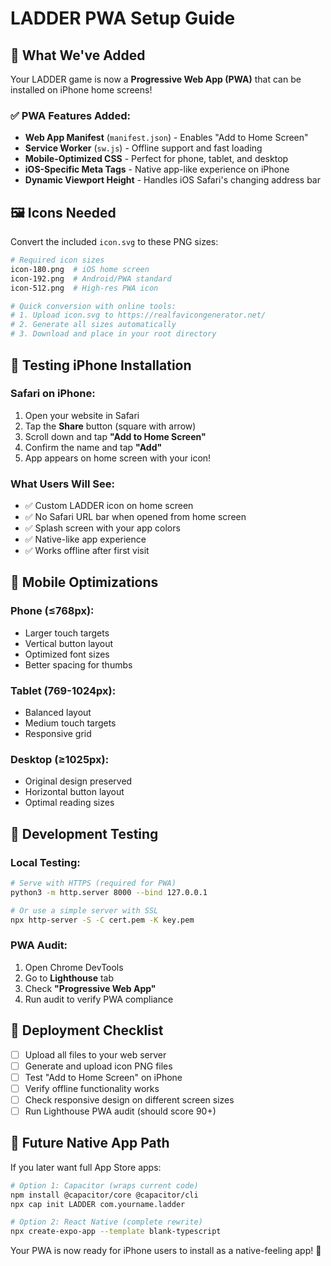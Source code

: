 # LADDER PWA Setup Guide

## 📱 **What We've Added**

Your LADDER game is now a **Progressive Web App (PWA)** that can be installed on iPhone home screens!

### ✅ **PWA Features Added:**
- **Web App Manifest** (`manifest.json`) - Enables "Add to Home Screen"
- **Service Worker** (`sw.js`) - Offline support and fast loading
- **Mobile-Optimized CSS** - Perfect for phone, tablet, and desktop
- **iOS-Specific Meta Tags** - Native app-like experience on iPhone
- **Dynamic Viewport Height** - Handles iOS Safari's changing address bar

## 🖼️ **Icons Needed**

Convert the included `icon.svg` to these PNG sizes:

```bash
# Required icon sizes
icon-180.png  # iOS home screen
icon-192.png  # Android/PWA standard
icon-512.png  # High-res PWA icon

# Quick conversion with online tools:
# 1. Upload icon.svg to https://realfavicongenerator.net/
# 2. Generate all sizes automatically
# 3. Download and place in your root directory
```

## 📲 **Testing iPhone Installation**

### **Safari on iPhone:**
1. Open your website in Safari
2. Tap the **Share** button (square with arrow)
3. Scroll down and tap **"Add to Home Screen"**
4. Confirm the name and tap **"Add"**
5. App appears on home screen with your icon!

### **What Users Will See:**
- ✅ Custom LADDER icon on home screen
- ✅ No Safari URL bar when opened from home screen
- ✅ Splash screen with your app colors
- ✅ Native-like app experience
- ✅ Works offline after first visit

## 🎨 **Mobile Optimizations**

### **Phone (≤768px):**
- Larger touch targets
- Vertical button layout
- Optimized font sizes
- Better spacing for thumbs

### **Tablet (769-1024px):**
- Balanced layout
- Medium touch targets
- Responsive grid

### **Desktop (≥1025px):**
- Original design preserved
- Horizontal button layout
- Optimal reading sizes

## 🔧 **Development Testing**

### **Local Testing:**
```bash
# Serve with HTTPS (required for PWA)
python3 -m http.server 8000 --bind 127.0.0.1

# Or use a simple server with SSL
npx http-server -S -C cert.pem -K key.pem
```

### **PWA Audit:**
1. Open Chrome DevTools
2. Go to **Lighthouse** tab
3. Check **"Progressive Web App"**
4. Run audit to verify PWA compliance

## 🚀 **Deployment Checklist**

- [ ] Upload all files to your web server
- [ ] Generate and upload icon PNG files
- [ ] Test "Add to Home Screen" on iPhone
- [ ] Verify offline functionality works
- [ ] Check responsive design on different screen sizes
- [ ] Run Lighthouse PWA audit (should score 90+)

## 📱 **Future Native App Path**

If you later want full App Store apps:

```bash
# Option 1: Capacitor (wraps current code)
npm install @capacitor/core @capacitor/cli
npx cap init LADDER com.yourname.ladder

# Option 2: React Native (complete rewrite)
npx create-expo-app --template blank-typescript
```

Your PWA is now ready for iPhone users to install as a native-feeling app! 🎯